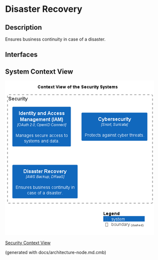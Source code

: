 # Disaster Recovery
## Description
Ensures business continuity in case of a disaster.


## Interfaces

## System Context View
![Context View of the Security Systems](../../mybank/security/context-view.png)

[Security Context View](../../mybank/security/context-view.md)


(generated with docs/architecture-node.md.cmb)
